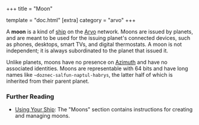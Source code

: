 +++
title = "Moon"

template = "doc.html"
[extra]
category = "arvo"
+++

A **moon** is a kind of [ship](../ship) on the [Arvo](../arvo) network. Moons are issued by planets, and are meant to be used for the issuing planet's connected devices, such as phones, desktops, smart TVs, and digital thermostats. A moon is not independent; it is always subordinated to the planet that issued it.

Unlike planets, moons have no presence on [Azimuth](../azimuth) and have no associated identities. Moons are representable with 64 bits and have long names like `~doznec-salfun-naptul-habrys`, the latter half of which is inherited from their parent planet.

### Further Reading

- [Using Your Ship](@/using/os/getting-started.md#moons): The "Moons" section contains instructions for creating and managing moons.


